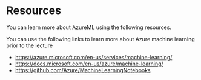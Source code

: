 # Resources
You can learn more about AzureML using the following resources.

You can use the following links to learn more about Azure machine learning prior to the lecture
* https://azure.microsoft.com/en-us/services/machine-learning/
* https://docs.microsoft.com/en-us/azure/machine-learning/
* https://github.com/Azure/MachineLearningNotebooks